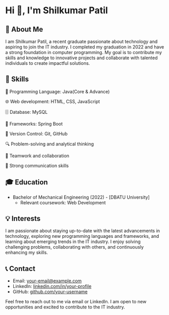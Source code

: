 # Hi 👋, I'm Shilkumar Patil

## 💼 About Me
I am Shilkumar Patil, a recent graduate passionate about technology and aspiring to join the IT industry. I completed my graduation in 2022 and have a strong foundation in computer programming. My goal is to contribute my skills and knowledge to innovative projects and collaborate with talented individuals to create impactful solutions.

## 🚀 Skills
🚀  Programming Language: Java(Core & Advance)

🌐  Web development: HTML, CSS, JavaScript

🗄️   Database: MySQL

🔩  Frameworks: Spring Boot

🔀  Version Control: Git, GitHub

🔍  Problem-solving and analytical thinking

🤝  Teamwork and collaboration

💬 Strong communication skills

## 🎓 Education
- Bachelor of Mechanical Engineering (2022) - [DBATU University]
  - Relevant coursework: Web Development

## 💡 Interests
I am passionate about staying up-to-date with the latest advancements in technology, exploring new programming languages and frameworks, and learning about emerging trends in the IT industry. I enjoy solving challenging problems, collaborating with others, and continuously enhancing my skills.

## 📞 Contact
- Email: [your-email@example.com](mailto:shilkumarpatil26@egmail.com)
- LinkedIn: [linkedin.com/in/your-profile](https://www.linkedin.com/in/shilkumar-patil-7560901ba/)
- GitHub: [github.com/your-username](https://github.com/ShilkumarPatil)

Feel free to reach out to me via email or LinkedIn. I am open to new opportunities and excited to contribute to the IT industry.
